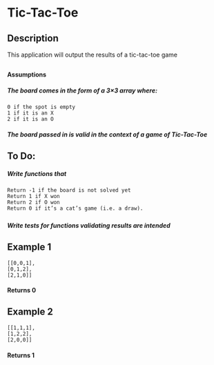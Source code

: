 # Tic-Tac-Toe

## Description
 This application will output the results of a tic-tac-toe game
## 
#### Assumptions
##### The board comes in the form of a 3×3 array where:
    0 if the spot is empty
    1 if it is an X
    2 if it is an O
##### The board passed in is valid in the context of a game of Tic-Tac-Toe

## To Do:
##### Write functions that
    Return -1 if the board is not solved yet
    Return 1 if X won
    Return 2 if O won
    Return 0 if it’s a cat’s game (i.e. a draw).
##### 

##### Write tests for functions validating results are intended

## Example 1    
    [[0,0,1],
    [0,1,2],
    [2,1,0]]
#### Returns 0

## Example 2
    [[1,1,1],
    [1,2,2],
    [2,0,0]]
#### Returns 1